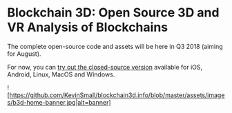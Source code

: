 # Blockchain 3D: Open Source 3D and VR Analysis of Blockchains

The complete open-source code and assets will be here in Q3 2018 (aiming for August).

For now, you can [try out the closed-source version](http://blockchain3d.info/download/) available for iOS, Android, Linux, MacOS and Windows.

![https://github.com/KevinSmall/blockchain3d.info/blob/master/assets/images/b3d-home-banner.jpg|alt=banner]